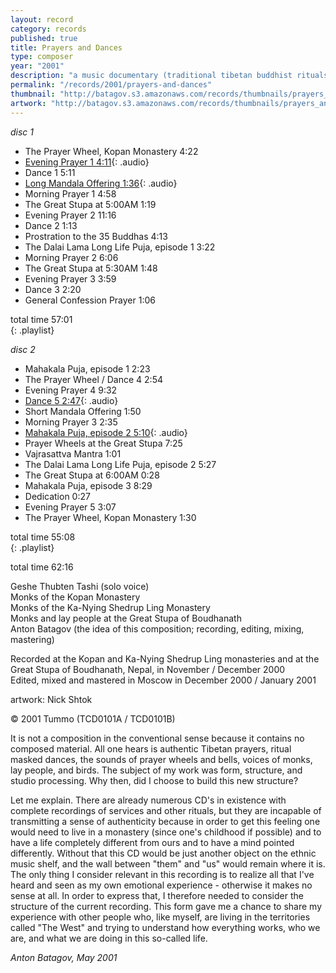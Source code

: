 ```yaml
---
layout: record
category: records
published: true
title: Prayers and Dances
type: composer
year: "2001"
description: "a music documentary (traditional tibetan buddhist rituals) (2CDs)"
permalink: "/records/2001/prayers-and-dances"
thumbnail: "http://batagov.s3.amazonaws.com/records/thumbnails/prayers_and_dances2.jpg"
artwork: "http://batagov.s3.amazonaws.com/records/thumbnails/prayers_and_dances2.jpg"
---
```


_disc 1_  

- The Prayer Wheel, Kopan Monastery 4:22	 
- [Evening Prayer 1 4:11](http://batagov.s3.amazonaws.com/records/sounds/evening_prayer1.mp3){: .audio}
- Dance 1 5:11	 
- [Long Mandala Offering 1:36](http://batagov.s3.amazonaws.com/records/sounds/long_mandala.mp3){: .audio}
- Morning Prayer 1 4:58	 
- The Great Stupa at 5:00AM 1:19	 
- Evening Prayer 2 11:16	 
- Dance 2 1:13	 
- Prostration to the 35 Buddhas 4:13	 
- The Dalai Lama Long Life Puja, episode 1 3:22	 
- Morning Prayer 2 6:06	 
- The Great Stupa at 5:30AM 1:48	 
- Evening Prayer 3 3:59	 
- Dance 3 2:20	 
- General Confession Prayer 1:06	 

total time 57:01  
{: .playlist}

_disc 2_  

- Mahakala Puja, episode 1 2:23	 
- The Prayer Wheel / Dance 4 2:54	 
- Evening Prayer 4 9:32	 
- [Dance 5 2:47](http://batagov.s3.amazonaws.com/records/sounds/dance5.mp3){: .audio}
- Short Mandala Offering 1:50	 
- Morning Prayer 3 2:35	 
- [Mahakala Puja, episode 2 5:10](http://batagov.s3.amazonaws.com/records/sounds/mahakala_puja2.mp3){: .audio}
- Prayer Wheels at the Great Stupa 7:25	 
- Vajrasattva Mantra 1:01	 
- The Dalai Lama Long Life Puja, episode 2 5:27	 
- The Great Stupa at 6:00AM 0:28	 
- Mahakala Puja, episode 3 8:29	 
- Dedication 0:27	 
- Evening Prayer 5 3:07	 
- The Prayer Wheel, Kopan Monastery 1:30	 

total time 55:08  
{: .playlist}

total time 62:16   

Geshe Thubten Tashi (solo voice)  
Monks of the Kopan Monastery  
Monks of the Ka-Nying Shedrup Ling Monastery  
Monks and lay people at the Great Stupa of Boudhanath  
Anton Batagov (the idea of this composition; recording, editing, mixing, mastering)  

Recorded at the Kopan and Ka-Nying Shedrup Ling monasteries and at the  
Great Stupa of Boudhanath, Nepal, in November / December 2000  
Edited, mixed and mastered in Moscow in December 2000 / January 2001  

artwork: Nick Shtok   

© 2001 Tummo (TCD0101A / TCD0101B) 

It is not a composition in the conventional sense because it contains no composed material. All one hears is authentic Tibetan prayers, ritual masked dances, the sounds of prayer wheels and bells, voices of monks, lay people, and birds. The subject of my work was form, structure, and studio processing. Why then, did I choose to build this new structure?  

Let me explain. There are already numerous CD's in existence with complete recordings of services and other rituals, but they are incapable of transmitting a sense of authenticity because in order to get this feeling one would need to live in a monastery (since one's childhood if possible) and to have a life completely different from ours and to have a mind pointed differently. Without that this CD would be just another object on the ethnic music shelf, and the wall between "them" and "us" would remain where it is. The only thing I consider relevant in this recording is to realize all that I've heard and seen as my own emotional experience - otherwise it makes no sense at all. In order to express that, I therefore needed to consider the structure of the current recording. This form gave me a chance to share my experience with other people who, like myself, are living in the territories called "The West" and trying to understand how everything works, who we are, and what we are doing in this so-called life.  

_Anton Batagov, May 2001_